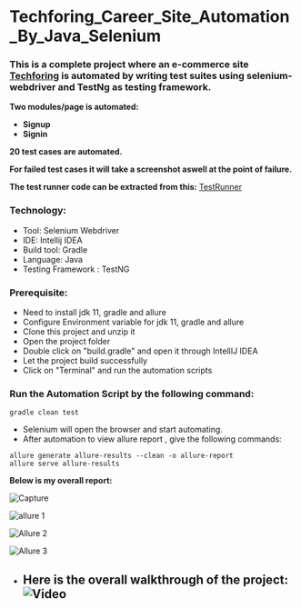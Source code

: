 # Techforing_Career_Site_Automation_By_Java_Selenium
### This is a complete project where an e-commerce site [Techforing](https://career.techforing.com/) is automated by writing test suites using selenium-webdriver and TestNg as testing framework.
**Two modules/page is automated:**
- **Signup** </br>
- **Signin** </br>

**20 test cases are automated.**

**For failed test cases it will take a screenshot aswell at the point of failure.** </br>

**The test runner code can be extracted from this:**
[TestRunner](https://github.com/MD-Mahedi-Hasan/Techforing_Career_Site_Automation_By_Java_Selenium/tree/main/src/test/java/testrunner)</br>
### Technology: </br>
- Tool: Selenium Webdriver
- IDE: Intellij IDEA
- Build tool: Gradle
- Language: Java
- Testing Framework : TestNG

### Prerequisite: </br>
- Need to install jdk 11, gradle and allure
- Configure Environment variable for jdk 11, gradle and allure
- Clone this project and unzip it
- Open the project folder
- Double click on "build.gradle" and open it through IntellIJ IDEA
- Let the project build successfully
- Click on "Terminal" and run the automation scripts

### Run the Automation Script by the following command:
 ```
 gradle clean test 
 ```
- Selenium will open the browser and start automating.
- After automation to view allure report , give the following commands:
 ```
allure generate allure-results --clean -o allure-report
allure serve allure-results
 ```
 **Below is my overall report:** </br>

![Capture](https://github.com/MD-Mahedi-Hasan/Techforing_Career_Site_Automation_By_Java_Selenium/assets/94475321/a08e6884-c8fc-48ac-813e-964468a1cc2e)  </br>

![allure 1](https://github.com/MD-Mahedi-Hasan/Techforing_Career_Site_Automation_By_Java_Selenium/assets/94475321/9a5336f9-e356-4f21-b640-d6a4801f3f03)  </br>

![Allure 2](https://github.com/MD-Mahedi-Hasan/Techforing_Career_Site_Automation_By_Java_Selenium/assets/94475321/44259d98-2866-4b4a-84fa-d9061127d806) </br>

![Allure 3](https://github.com/MD-Mahedi-Hasan/Techforing_Career_Site_Automation_By_Java_Selenium/assets/94475321/8cfca6dc-c4c0-4ea0-a136-f41d3e989112) </br>
- ## **Here is the overall walkthrough of the project:** ![Video](https://drive.google.com/file/d/1R3HN997KTtLWIZrOO3uIoPo_w-z-Z8Zi/view?usp=sharing) </br>

